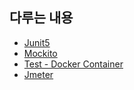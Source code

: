 ##  다루는 내용
  
- [Junit5](study_junit.md )
- [Mockito](study_mockito.md )
- [Test - Docker Container](study_docker_test.md )
- [Jmeter](study_jmeter.md)
